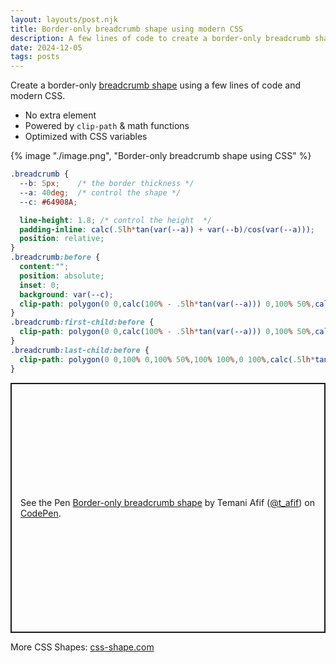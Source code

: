 ```yaml
---
layout: layouts/post.njk
title: Border-only breadcrumb shape using modern CSS
description: A few lines of code to create a border-only breadcrumb shape that you can easily adjust
date: 2024-12-05
tags: posts
---
```


Create a border-only [breadcrumb shape](https://css-shape.com/breadcrumb/) using a few lines of code and modern CSS.
* No extra element
* Powered by `clip-path` & math functions
* Optimized with CSS variables

{% image "./image.png", "Border-only breadcrumb shape using CSS" %}

```css
.breadcrumb {
  --b: 5px;    /* the border thickness */
  --a: 40deg;  /* control the shape */
  --c: #64908A;

  line-height: 1.8; /* control the height  */
  padding-inline: calc(.5lh*tan(var(--a)) + var(--b)/cos(var(--a)));
  position: relative;
}
.breadcrumb:before {
  content:"";
  position: absolute;
  inset: 0;
  background: var(--c);
  clip-path: polygon(0 0,calc(100% - .5lh*tan(var(--a))) 0,100% 50%,calc(100% - .5lh*tan(var(--a))) 100%,0 100%,calc(.5lh*tan(var(--a))) 50%,0 0,calc(var(--b)*(tan(var(--a)) + 1/cos(var(--a)))) var(--b), calc(.5lh*tan(var(--a)) + var(--b)/cos(var(--a))) 50%,calc(var(--b)*(tan(var(--a)) + 1/cos(var(--a)))) calc(100% - var(--b)),calc(100% - .5lh*tan(var(--a)) - var(--b)*(1/cos(var(--a)) - tan(var(--a)))) calc(100% - var(--b)),calc(100% - var(--b)/cos(var(--a))) 50%,calc(100% - .5lh*tan(var(--a)) - var(--b)*(1/cos(var(--a)) - tan(var(--a)))) var(--b),calc(var(--b)*(tan(var(--a)) + cos(var(--a)))) var(--b))
}
.breadcrumb:first-child:before {
  clip-path: polygon(0 0,calc(100% - .5lh*tan(var(--a))) 0,100% 50%,calc(100% - .5lh*tan(var(--a))) 100%,0 100%,0 0,var(--b) var(--b),var(--b) calc(100% - var(--b)),calc(100% - .5lh*tan(var(--a)) - var(--b)*(1/cos(var(--a)) - tan(var(--a)))) calc(100% - var(--b)),calc(100% - var(--b)/cos(var(--a))) 50%,calc(100% - .5lh*tan(var(--a)) - var(--b)*(1/cos(var(--a)) - tan(var(--a)))) var(--b),var(--b) var(--b)) 
}
.breadcrumb:last-child:before {
  clip-path: polygon(0 0,100% 0,100% 50%,100% 100%,0 100%,calc(.5lh*tan(var(--a))) 50%,0 0,calc(var(--b)*(tan(var(--a)) + 1/cos(var(--a)))) var(--b), calc(.5lh*tan(var(--a)) + var(--b)/cos(var(--a))) 50%,calc(var(--b)*(tan(var(--a)) + 1/cos(var(--a)))) calc(100% - var(--b)),calc(100% - var(--b)) calc(100% - var(--b)),calc(100% - var(--b)) var(--b),calc(var(--b)*(tan(var(--a)) + cos(var(--a)))) var(--b))
}
```

<p class="codepen" data-height="400" data-default-tab="result" data-slug-hash="wBwMJaz" data-pen-title="Border-only breadcrumb shape" data-preview="true" data-user="t_afif" style="height: 400px; box-sizing: border-box; display: flex; align-items: center; justify-content: center; border: 2px solid; margin: 1em 0; padding: 1em;">
  <span>See the Pen <a href="https://codepen.io/t_afif/pen/wBwMJaz">
  Border-only breadcrumb shape</a> by Temani Afif (<a href="https://codepen.io/t_afif">@t_afif</a>)
  on <a href="https://codepen.io">CodePen</a>.</span>
</p>
<script async src="https://cpwebassets.codepen.io/assets/embed/ei.js"></script>


More CSS Shapes: [css-shape.com](https://css-shape.com/)
